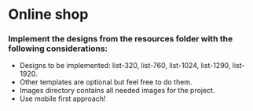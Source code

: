 # Online shop

### Implement the designs from the resources folder with the following considerations:

- Designs to be implemented: list-320, list-760, list-1024, list-1290, list-1920.
- Other templates are optional but feel free to do them.
- Images directory contains all needed images for the project.
- Use mobile first approach!
